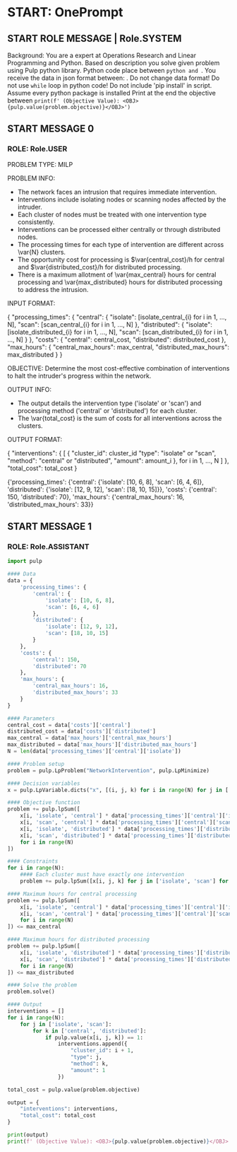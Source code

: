 # START: OnePrompt 
## START ROLE MESSAGE | Role.SYSTEM 
Background: You are a expert at Operations Research and Linear Programming and Python. Based on description you solve given problem using Pulp python library. Python code place between ```python and ```. You receive the data in json format between: <DATA></DATA>. Do not change data format! Do not use `while` loop in python code! Do not include 'pip install' in script. Assume every python package is installed Print at the end the objective between <OBJ></OBJ> `print(f' (Objective Value): <OBJ>{pulp.value(problem.objective)}</OBJ>')`  
## START MESSAGE 0 
### ROLE: Role.USER
<DESCRIPTION>
PROBLEM TYPE: MILP

PROBLEM INFO:

- The network faces an intrusion that requires immediate intervention.
- Interventions include isolating nodes or scanning nodes affected by the intruder.
- Each cluster of nodes must be treated with one intervention type consistently.
- Interventions can be processed either centrally or through distributed nodes.
- The processing times for each type of intervention are different across \var{N} clusters.
- The opportunity cost for processing is $\var{central_cost}/h for central and $\var{distributed_cost}/h for distributed processing.
- There is a maximum allotment of \var{max_central} hours for central processing and \var{max_distributed} hours for distributed processing to address the intrusion.

INPUT FORMAT: 

{
    "processing_times": {
        "central": {
            "isolate": [isolate_central_{i} for i in 1, ..., N],
            "scan": [scan_central_{i} for i in 1, ..., N]
        },
        "distributed": {
            "isolate": [isolate_distributed_{i} for i in 1, ..., N],
            "scan": [scan_distributed_{i} for i in 1, ..., N]
        }
    },
    "costs": {
        "central": central_cost,
        "distributed": distributed_cost
    },
    "max_hours": {
        "central_max_hours": max_central,
        "distributed_max_hours": max_distributed
    }
}

OBJECTIVE: Determine the most cost-effective combination of interventions to halt the intruder's progress within the network.

OUTPUT INFO:

- The output details the intervention type ('isolate' or 'scan') and processing method ('central' or 'distributed') for each cluster.
- The \var{total_cost} is the sum of costs for all interventions across the clusters.

OUTPUT FORMAT:

{
    "interventions": {
        [
            {
            "cluster_id": cluster_id
            "type": "isolate" or "scan",
            "method": "central" or "distributed",
            "amount": amount_i
            },
            for i in 1, ..., N
        ]
    },
    "total_cost": total_cost
}





</DESCRIPTION>
<DATA>
{'processing_times': {'central': {'isolate': [10, 6, 8], 'scan': [6, 4, 6]}, 'distributed': {'isolate': [12, 9, 12], 'scan': [18, 10, 15]}}, 'costs': {'central': 150, 'distributed': 70}, 'max_hours': {'central_max_hours': 16, 'distributed_max_hours': 33}}</DATA>


## START MESSAGE 1 
### ROLE: Role.ASSISTANT
```python
import pulp

#### Data
data = {
    'processing_times': {
        'central': {
            'isolate': [10, 6, 8],
            'scan': [6, 4, 6]
        },
        'distributed': {
            'isolate': [12, 9, 12],
            'scan': [18, 10, 15]
        }
    },
    'costs': {
        'central': 150,
        'distributed': 70
    },
    'max_hours': {
        'central_max_hours': 16,
        'distributed_max_hours': 33
    }
}

#### Parameters
central_cost = data['costs']['central']
distributed_cost = data['costs']['distributed']
max_central = data['max_hours']['central_max_hours']
max_distributed = data['max_hours']['distributed_max_hours']
N = len(data['processing_times']['central']['isolate'])

#### Problem setup
problem = pulp.LpProblem("NetworkIntervention", pulp.LpMinimize)

#### Decision variables
x = pulp.LpVariable.dicts("x", [(i, j, k) for i in range(N) for j in ['isolate', 'scan'] for k in ['central', 'distributed']], cat='Binary')

#### Objective function
problem += pulp.lpSum([
    x[i, 'isolate', 'central'] * data['processing_times']['central']['isolate'][i] * central_cost +
    x[i, 'scan', 'central'] * data['processing_times']['central']['scan'][i] * central_cost +
    x[i, 'isolate', 'distributed'] * data['processing_times']['distributed']['isolate'][i] * distributed_cost +
    x[i, 'scan', 'distributed'] * data['processing_times']['distributed']['scan'][i] * distributed_cost
    for i in range(N)
])

#### Constraints
for i in range(N):
    #### Each cluster must have exactly one intervention
    problem += pulp.lpSum([x[i, j, k] for j in ['isolate', 'scan'] for k in ['central', 'distributed']]) == 1

#### Maximum hours for central processing
problem += pulp.lpSum([
    x[i, 'isolate', 'central'] * data['processing_times']['central']['isolate'][i] +
    x[i, 'scan', 'central'] * data['processing_times']['central']['scan'][i]
    for i in range(N)
]) <= max_central

#### Maximum hours for distributed processing
problem += pulp.lpSum([
    x[i, 'isolate', 'distributed'] * data['processing_times']['distributed']['isolate'][i] +
    x[i, 'scan', 'distributed'] * data['processing_times']['distributed']['scan'][i]
    for i in range(N)
]) <= max_distributed

#### Solve the problem
problem.solve()

#### Output
interventions = []
for i in range(N):
    for j in ['isolate', 'scan']:
        for k in ['central', 'distributed']:
            if pulp.value(x[i, j, k]) == 1:
                interventions.append({
                    "cluster_id": i + 1,
                    "type": j,
                    "method": k,
                    "amount": 1
                })

total_cost = pulp.value(problem.objective)

output = {
    "interventions": interventions,
    "total_cost": total_cost
}

print(output)
print(f' (Objective Value): <OBJ>{pulp.value(problem.objective)}</OBJ>')
```


